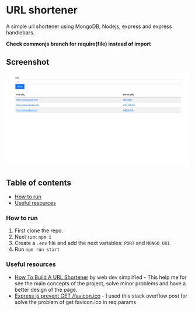 # URL shortener

A simple url shortener using MongoDB, Nodejs, express and express handlebars.

**Check commonjs branch for require(file) instead of import**

## Screenshot
![](./readme-src/desktop.png)

## Table of contents
- [How to run](#how-to-run)
- [Useful resources](#useful-resources)


### How to run

1. First clone the repo.
2. Next run: `npm i` 
3. Create a `.env` file and add the next variables:
`PORT` and `MONGO_URI`
4. Run `npm run start`

### Useful resources

- [How To Build A URL Shortener](https://www.youtube.com/watch?v=SLpUKAGnm-g) by web dev simplified - This help me for see the main concepts of the project, solve minor problems and have a better design of the page.
- [Express js prevent GET /favicon.ico](https://stackoverflow.com/questions/35408729/express-js-prevent-get-favicon-ico) - I used this stack overflow post for solve the problem of get favicon.ico in req.params
